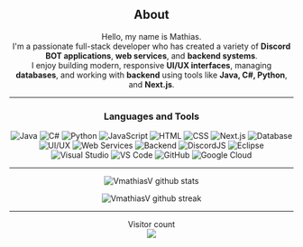 <div align="center">
  
## About
Hello, my name is Mathias.  
I'm a passionate full-stack developer who has created a variety of **Discord BOT applications**, **web services**, and **backend systems**.  
I enjoy building modern, responsive **UI/UX interfaces**, managing **databases**, and working with **backend** using tools like **Java, C#, Python**, and **Next.js**.

-------------------

### Languages and Tools  
![Java](https://img.shields.io/badge/java-%23ED8B00.svg?style=for-the-badge&logo=openjdk&logoColor=white)
![C#](https://img.shields.io/badge/c%23-%23239120.svg?style=for-the-badge&logo=c-sharp&logoColor=white)
![Python](https://img.shields.io/badge/python-%2314354C.svg?style=for-the-badge&logo=python&logoColor=white)
![JavaScript](https://img.shields.io/badge/javascript-%23323330.svg?style=for-the-badge&logo=javascript&logoColor=%23F7DF1E)
![HTML](https://img.shields.io/badge/html-%23E34F26.svg?style=for-the-badge&logo=html5&logoColor=white)
![CSS](https://img.shields.io/badge/css-%231572B6.svg?style=for-the-badge&logo=css3&logoColor=white)
![Next.js](https://img.shields.io/badge/Next.js-000000?style=for-the-badge&logo=next.js&logoColor=white)
![Database](https://img.shields.io/badge/database-%2300C853.svg?style=for-the-badge&logo=databricks&logoColor=white)
![UI/UX](https://img.shields.io/badge/UI%2FUX-%23FF4081.svg?style=for-the-badge&logo=figma&logoColor=white)
![Web Services](https://img.shields.io/badge/Web%20Services-%23007396.svg?style=for-the-badge&logo=fastapi&logoColor=white)
![Backend](https://img.shields.io/badge/Backend-%23323330.svg?style=for-the-badge&logo=node.js&logoColor=white)
![DiscordJS](https://img.shields.io/badge/discord.js-%232C3454.svg?style=for-the-badge&logo=Discord&logoColor=Blue)
![Eclipse](https://img.shields.io/badge/eclipse-%23121011.svg?style=for-the-badge&logo=eclipse&logoColor=white)
![Visual Studio](https://img.shields.io/badge/VisualStudio-5C2D91.svg?style=for-the-badge&logo=visual-studio&logoColor=white)
![VS Code](https://img.shields.io/badge/VSCode-0078d7.svg?style=for-the-badge&logo=visual-studio-code&logoColor=white)
![GitHub](https://img.shields.io/badge/github-%23121011.svg?style=for-the-badge&logo=github&logoColor=white)
![Google Cloud](https://img.shields.io/badge/GoogleCloud-%234285F4.svg?style=for-the-badge&logo=google-cloud&logoColor=white)

-------------------

![VmathiasV github stats](https://github-readme-stats.vercel.app/api?username=VmathiasV&show_icons=true&theme=radical&count_private=true&include_all_commits=true)

![VmathiasV github streak](https://github-readme-streak-stats.herokuapp.com/?user=VmathiasV&theme=radical&include_all_commits=true&count_private=true)

</div>

----------

<p align="center"> 
  Visitor count<br>
  <img src="https://profile-counter.glitch.me/VmathiasV/count.svg" />
</p>

